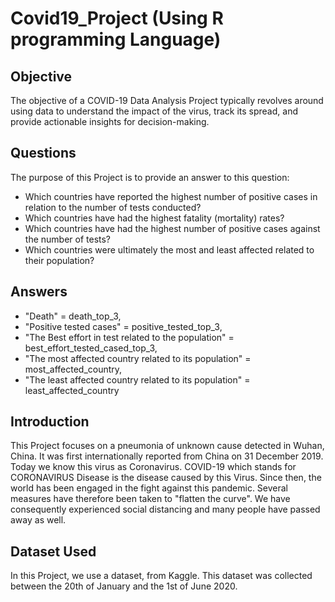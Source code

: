 # Covid19_Project (Using R programming Language)
## Objective
The objective of a COVID-19 Data Analysis Project typically revolves around using data to understand the impact of the virus, track its spread, and provide actionable insights for decision-making.

## Questions
The purpose of this Project is to provide an answer to this question: 
- Which countries have reported the highest number of positive cases in relation to the number of tests conducted?
- Which countries have had the highest fatality (mortality) rates?
- Which countries have had the highest number of positive cases against the number of tests?
- Which countries were ultimately the most and least affected related to their population?

## Answers
- "Death" = death_top_3,
- "Positive tested cases" = positive_tested_top_3,
- "The Best effort in test related to the population" = best_effort_tested_cased_top_3,
- "The most affected country related to its population" = most_affected_country,
- "The least affected country related to its population" = least_affected_country

## Introduction
This Project focuses on a pneumonia of unknown cause detected in Wuhan, China. It was first internationally reported from China on 31 December 2019. Today we know this virus as Coronavirus. COVID-19 which stands for CORONAVIRUS Disease is the disease caused by this Virus. Since then, the world has been engaged in the fight against this pandemic. Several measures have therefore been taken to "flatten the curve". We have consequently experienced social distancing and many people have passed away as well.

## Dataset Used 
In this Project, we use a dataset, from Kaggle. This dataset was collected between the 20th of January and the 1st of June 2020.
